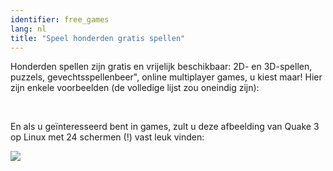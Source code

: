 ```yaml
---
identifier: free_games
lang: nl
title: "Speel honderden gratis spellen"
---
```


Honderden spellen zijn gratis en vrijelijk beschikbaar: 2D- en 3D-spellen, puzzels, gevechtsspellenbeer", online multiplayer games, u kiest maar! Hier zijn enkele voorbeelden (de volledige lijst zou oneindig zijn):

<div id="items">



<br class="clearboth" />


En als u geïnteresseerd bent in games, zult u deze afbeelding van Quake 3 op Linux met 24 schermen (!) vast leuk vinden:

<a href="/img/quake_24_screens.jpg"><img src="/img/quake_24_screens_thumbnail.jpg" /></a>




